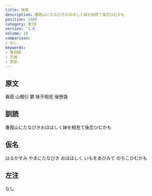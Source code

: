 ```yaml
---
title: 寄霞
description: 春霞山にたなびきおほほしく妹を相見て後恋ひむかも
position: 1909
category: 巻10
version: '1.0'
volume: 10
comparison:
- なし
keywords:
- 春相聞
- 恋情
- 季節
---
```


## 原文

春霞 山棚引 欝 妹乎相見 後戀毳

## 訓読

春霞山にたなびきおほほしく妹を相見て後恋ひむかも

## 仮名

はるかすみ やまにたなびき おほほしく いもをあひみて のちこひむかも

## 左注

なし
